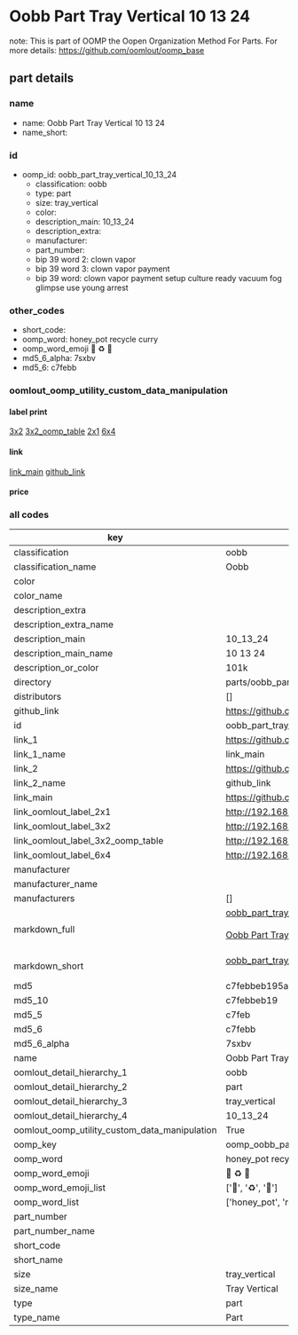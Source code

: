 # Oobb Part Tray Vertical 10 13 24  

note: This is part of OOMP the Oopen Organization Method For Parts. For more details: https://github.com/oomlout/oomp_base

##  part details





### name
* name: Oobb Part Tray Vertical 10 13 24
* name_short: 
### id
* oomp_id: oobb_part_tray_vertical_10_13_24
  * classification: oobb
  * type: part
  * size: tray_vertical
  * color: 
  * description_main: 10_13_24
  * description_extra: 
  * manufacturer: 
  * part_number: 
  * bip 39 word 2: clown vapor
  * bip 39 word 3: clown vapor payment
  * bip 39 word: clown vapor payment setup culture ready vacuum fog glimpse use young arrest

### other_codes
* short_code: 
* oomp_word: honey_pot recycle curry
* oomp_word_emoji :honey_pot: :recycle: :curry:
* md5_6_alpha: 7sxbv
* md5_6: c7febb






### oomlout_oomp_utility_custom_data_manipulation
#### label print
[3x2](http://192.168.1.245:1112/?label=oomp%207sxbv)
[3x2_oomp_table](http://192.168.1.107:1112/?label=oomp%207sxbv)
[2x1](http://192.168.1.242:1112/?label=oomp%207sxbv)
[6x4](http://192.168.1.55:1112/?label=oomp%207sxbv)    

#### link

[link_main](https://github.com/oomlout/oomlout_oomp_current_version_messy/tree/main/parts/oobb_part_tray_vertical_10_13_24) [github_link](https://github.com/oomlout/oomlout_oomp_part_src/tree/main/parts/oobb_part_tray_vertical_10_13_24)                             

#### price







### all codes 
| key | value |  
| --- | --- |  
| classification | oobb |  
| classification_name | Oobb |  
| color |  |  
| color_name |  |  
| description_extra |  |  
| description_extra_name |  |  
| description_main | 10_13_24 |  
| description_main_name | 10 13 24 |  
| description_or_color | 101k |  
| directory | parts/oobb_part_tray_vertical_10_13_24 |  
| distributors | [] |  
| github_link | https://github.com/oomlout/oomlout_oomp_part_src/tree/main/parts/oobb_part_tray_vertical_10_13_24 |  
| id | oobb_part_tray_vertical_10_13_24 |  
| link_1 | https://github.com/oomlout/oomlout_oomp_current_version_messy/tree/main/parts/oobb_part_tray_vertical_10_13_24 |  
| link_1_name | link_main |  
| link_2 | https://github.com/oomlout/oomlout_oomp_part_src/tree/main/parts/oobb_part_tray_vertical_10_13_24 |  
| link_2_name | github_link |  
| link_main | https://github.com/oomlout/oomlout_oomp_current_version_messy/tree/main/parts/oobb_part_tray_vertical_10_13_24 |  
| link_oomlout_label_2x1 | http://192.168.1.242:1112/?label=oomp%207sxbv |  
| link_oomlout_label_3x2 | http://192.168.1.245:1112/?label=oomp%207sxbv |  
| link_oomlout_label_3x2_oomp_table | http://192.168.1.107:1112/?label=oomp%207sxbv |  
| link_oomlout_label_6x4 | http://192.168.1.55:1112/?label=oomp%207sxbv |  
| manufacturer |  |  
| manufacturer_name |  |  
| manufacturers | [] |  
| markdown_full | [oobb_part_tray_vertical_10_13_24](https://github.com/oomlout/oomlout_oomp_current_version_messy/tree/main/parts/oobb_part_tray_vertical_10_13_24)<br>[](https://github.com/oomlout/oomlout_oomp_current_version_messy/tree/main/parts/oobb_part_tray_vertical_10_13_24)<br>[Oobb Part Tray Vertical 10 13 24](https://github.com/oomlout/oomlout_oomp_current_version_messy/tree/main/parts/oobb_part_tray_vertical_10_13_24)<br><br> |  
| markdown_short | [oobb_part_tray_vertical_10_13_24](https://github.com/oomlout/oomlout_oomp_current_version_messy/tree/main/parts/oobb_part_tray_vertical_10_13_24)<br><br> |  
| md5 | c7febbeb195a5e12cb1acc49437c5960 |  
| md5_10 | c7febbeb19 |  
| md5_5 | c7feb |  
| md5_6 | c7febb |  
| md5_6_alpha | 7sxbv |  
| name | Oobb Part Tray Vertical 10 13 24 |  
| oomlout_detail_hierarchy_1 | oobb |  
| oomlout_detail_hierarchy_2 | part |  
| oomlout_detail_hierarchy_3 | tray_vertical |  
| oomlout_detail_hierarchy_4 | 10_13_24 |  
| oomlout_oomp_utility_custom_data_manipulation | True |  
| oomp_key | oomp_oobb_part_tray_vertical_10_13_24 |  
| oomp_word | honey_pot recycle curry |  
| oomp_word_emoji | :honey_pot: :recycle: :curry: |  
| oomp_word_emoji_list | [':honey_pot:', ':recycle:', ':curry:'] |  
| oomp_word_list | ['honey_pot', 'recycle', 'curry'] |  
| part_number |  |  
| part_number_name |  |  
| short_code |  |  
| short_name |  |  
| size | tray_vertical |  
| size_name | Tray Vertical |  
| type | part |  
| type_name | Part |  
